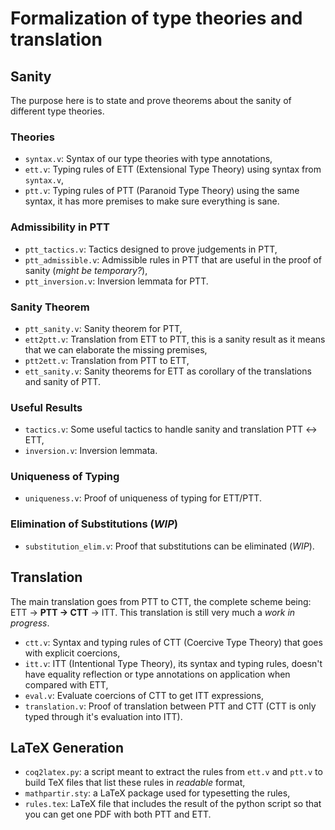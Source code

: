 # Formalization of type theories and translation

## Sanity

The purpose here is to state and prove theorems about the sanity of different type theories.

### Theories
* `syntax.v`: Syntax of our type theories with type annotations,
* `ett.v`: Typing rules of ETT (Extensional Type Theory) using syntax from `syntax.v`,
* `ptt.v`: Typing rules of PTT (Paranoid Type Theory) using the same syntax, it has more premises to make sure everything is sane.

### Admissibility in PTT
* `ptt_tactics.v`: Tactics designed to prove judgements in PTT,
* `ptt_admissible.v`: Admissible rules in PTT that are useful in the proof of sanity (*might be temporary?*),
* `ptt_inversion.v`: Inversion lemmata for PTT.

### Sanity Theorem
* `ptt_sanity.v`: Sanity theorem for PTT,
* `ett2ptt.v`: Translation from ETT to PTT, this is a sanity result as it means that we can elaborate the missing premises,
* `ptt2ett.v`: Translation from PTT to ETT,
* `ett_sanity.v`: Sanity theorems for ETT as corollary of the translations and sanity of PTT.

### Useful Results
* `tactics.v`: Some useful tactics to handle sanity and translation PTT ↔ ETT,
* `inversion.v`: Inversion lemmata.

### Uniqueness of Typing
* `uniqueness.v`: Proof of uniqueness of typing for ETT/PTT.

### Elimination of Substitutions (*WIP*)
* `substitution_elim.v`: Proof that substitutions can be eliminated (*WIP*).

## Translation

The main translation goes from PTT to CTT, the complete scheme being:
ETT → **PTT → CTT** → ITT.
This translation is still very much a *work in progress*.
* `ctt.v`: Syntax and typing rules of CTT (Coercive Type Theory) that goes with explicit coercions,
* `itt.v`: ITT (Intentional Type Theory), its syntax and typing rules, doesn't have equality reflection or type annotations on application when compared with ETT,
* `eval.v`: Evaluate coercions of CTT to get ITT expressions,
* `translation.v`: Proof of translation between PTT and CTT (CTT is only typed through it's evaluation into ITT).

## LaTeX Generation

* `coq2latex.py`: a script meant to extract the rules from `ett.v` and `ptt.v` to build TeX files that list these rules in *readable* format,
* `mathpartir.sty`: a LaTeX package used for typesetting the rules,
* `rules.tex`: LaTeX file that includes the result of the python script so that you can get one PDF with both PTT and ETT.
